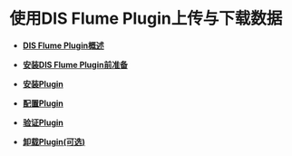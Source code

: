 # 使用DIS Flume Plugin上传与下载数据<a name="dayu_01_0226"></a>

-   **[DIS Flume Plugin概述](DIS-Flume-Plugin概述.md)**  

-   **[安装DIS Flume Plugin前准备](安装DIS-Flume-Plugin前准备.md)**  

-   **[安装Plugin](安装Plugin.md)**  

-   **[配置Plugin](配置Plugin.md)**  

-   **[验证Plugin](验证Plugin.md)**  

-   **[卸载Plugin\(可选\)](卸载Plugin(可选).md)**  



